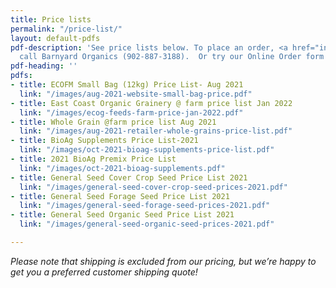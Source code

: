 ```yaml
---
title: Price lists
permalink: "/price-list/"
layout: default-pdfs
pdf-description: 'See price lists below. To place an order, <a href="info@barnyardorganics.com">email</a>   or
  call Barnyard Organics (902-887-3188).  Or try our Online Order form! '
pdf-heading: ''
pdfs:
- title: ECOFM Small Bag (12kg) Price List- Aug 2021
  link: "/images/aug-2021-website-small-bag-price.pdf"
- title: East Coast Organic Grainery @ farm price list Jan 2022
  link: "/images/ecog-feeds-farm-price-jan-2022.pdf"
- title: Whole Grain @farm price list Aug 2021
  link: "/images/aug-2021-retailer-whole-grains-price-list.pdf"
- title: BioAg Supplements Price List-2021
  link: "/images/oct-2021-bioag-supplements-price-list.pdf"
- title: 2021 BioAg Premix Price List
  link: "/images/oct-2021-bioag-supplements.pdf"
- title: General Seed Cover Crop Seed Price List 2021
  link: "/images/general-seed-cover-crop-seed-prices-2021.pdf"
- title: General Seed Forage Seed Price List 2021
  link: "/images/general-seed-forage-seed-prices-2021.pdf"
- title: General Seed Organic Seed Price List 2021
  link: "/images/general-seed-organic-seed-prices-2021.pdf"

---
```

_Please note that shipping is excluded from our pricing, but we’re happy to get you a preferred customer shipping quote!_